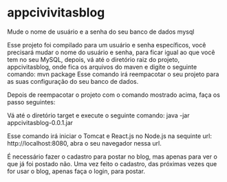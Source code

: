 # appcivivitasblog

Mude o nome de usuário e a senha do seu banco de dados mysql

Esse projeto foi compilado para um usuário e senha específicos, você precisará mudar o nome do usuário e senha, para ficar 
igual ao que você tem no seu MySQL, depois, vá até o diretório raiz do projeto, appcivitasblog, onde fica os arquivos do maven e 
digite o seguinte comando:
mvn package
Esse comando irá reempacotar o seu projeto para as suas configuração do seu banco de dados.

Depois de reempacotar o projeto com o comando mostrado acima, faça os passo seguintes:

Vá até o diretório target e execute o seguinte comando:
java -jar appcivitasblog-0.0.1.jar

Esse comando irá iniciar o Tomcat e React.js no Node.js na sequinte url: http://localhost:8080, abra o seu navegador nessa url.

É necessário fazer o cadastro para postar no blog, mas apenas para ver o que já foi postado não.
Uma vez feito o cadastro, das próximas vezes que for usar o blog, apenas faça o login, para postar.
